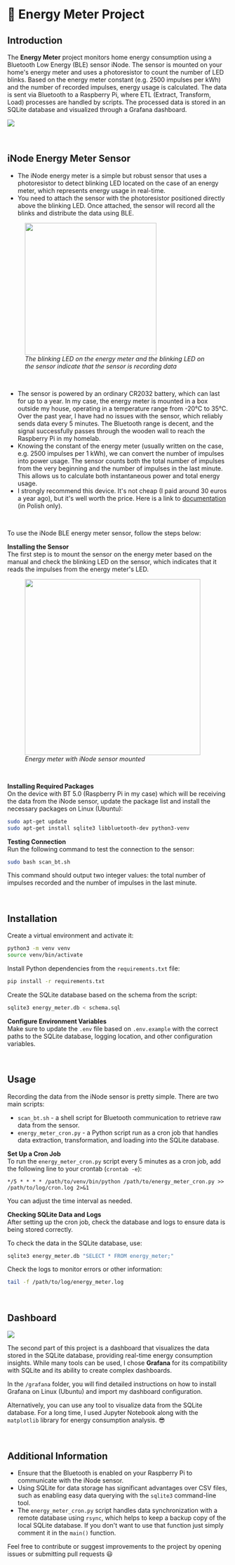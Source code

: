 # 🔋 Energy Meter Project

## Introduction

The **Energy Meter** project monitors home energy consumption using a Bluetooth Low Energy (BLE) sensor iNode. The sensor is mounted on your home's energy meter and uses a photoresistor to count the number of LED blinks. Based on the energy meter constant (e.g. 2500 impulses per kWh) and the number of recorded impulses, energy usage is calculated. The data is sent via Bluetooth to a Raspberry Pi, where ETL (Extract, Transform, Load) processes are handled by scripts. The processed data is stored in an SQLite database and visualized through a Grafana dashboard.

![](img/project_architecture.png)

<br>

## iNode Energy Meter Sensor

- The iNode energy meter is a simple but robust sensor that uses a photoresistor to detect blinking LED located on the case of an energy meter, which represents energy usage in real-time.
- You need to attach the sensor with the photoresistor positioned directly above the blinking LED. Once attached, the sensor will record all the blinks and distribute the data using BLE.

<figure>
<img src="img/energy_meter_blinking.gif" width=300px>
<figcaption><i>The blinking LED on the energy meter and the blinking LED on the sensor indicate that the sensor is recording data</i></figcaption>
</figure>

<br>

- The sensor is powered by an ordinary CR2032 battery, which can last for up to a year. In my case, the energy meter is mounted in a box outside my house, operating in a temperature range from -20°C to 35°C. Over the past year, I have had no issues with the sensor, which reliably sends data every 5 minutes. The Bluetooth range is decent, and the signal successfully passes through the wooden wall to reach the Raspberry Pi in my homelab.
- Knowing the constant of the energy meter (usually written on the case, e.g. 2500 impulses per 1 kWh), we can convert the number of impulses into power usage. The sensor counts both the total number of impulses from the very beginning and the number of impulses in the last minute. This allows us to calculate both instantaneous power and total energy usage.
- I strongly recommend this device. It's not cheap (I paid around 30 euros a year ago), but it's well worth the price. Here is a link to [documentation](https://support.inode.pl/docs/iNode%20Energy%20Meter%20-%20instrukcja.pdf) (in Polish only).
  
<br>

To use the iNode BLE energy meter sensor, follow the steps below:

**Installing the Sensor**  
The first step is to mount the sensor on the energy meter based on the manual and check the blinking LED on the sensor, which indicates that it reads the impulses from the energy meter's LED.

<figure>
<img src="img/energy_meter.jpg" width=400px>
<figcaption><i>Energy meter with iNode sensor mounted</i></figcaption>
</figure>

<br>

**Installing Required Packages**   
On the device with BT 5.0 (Raspberry Pi in my case) which will be receiving the data from the iNode sensor, update the package list and install the necessary packages on Linux (Ubuntu):
```sh
sudo apt-get update
sudo apt-get install sqlite3 libbluetooth-dev python3-venv
```

**Testing Connection**  
Run the following command to test the connection to the sensor:
```sh
sudo bash scan_bt.sh
```

This command should output two integer values: the total number of impulses recorded and the number of impulses in the last minute.

<br>

## Installation

Create a virtual environment and activate it:
```sh
python3 -m venv venv
source venv/bin/activate
```

Install Python dependencies from the `requirements.txt` file:
```sh
pip install -r requirements.txt
```

Create the SQLite database based on the schema from the script:
```sh
sqlite3 energy_meter.db < schema.sql
```

**Configure Environment Variables**  
Make sure to update the `.env` file based on `.env.example` with the correct paths to the SQLite database, logging location, and other configuration variables.

<br>

## Usage

Recording the data from the iNode sensor is pretty simple. There are two main scripts:
- `scan_bt.sh` - a shell script for Bluetooth communication to retrieve raw data from the sensor.
- `energy_meter_cron.py` - a Python script run as a cron job that handles data extraction, transformation, and loading into the SQLite database.

**Set Up a Cron Job**  
To run the `energy_meter_cron.py` script every 5 minutes as a cron job, add the following line to your crontab (`crontab -e`):
```
*/5 * * * * /path/to/venv/bin/python /path/to/energy_meter_cron.py >> /path/to/log/cron.log 2>&1
```
You can adjust the time interval as needed.

**Checking SQLite Data and Logs**  
After setting up the cron job, check the database and logs to ensure data is being stored correctly.

To check the data in the SQLite database, use:
```sh
sqlite3 energy_meter.db "SELECT * FROM energy_meter;"
```

Check the logs to monitor errors or other information:
```sh
tail -f /path/to/log/energy_meter.log
```

<br>

## Dashboard

![](img/dashboard_screenshot.png)

The second part of this project is a dashboard that visualizes the data stored in the SQLite database, providing real-time energy consumption insights. While many tools can be used, I chose **Grafana** for its compatibility with SQLite and its ability to create complex dashboards.

In the `/grafana` folder, you will find detailed instructions on how to install Grafana on Linux (Ubuntu) and import my dashboard configuration.

Alternatively, you can use any tool to visualize data from the SQLite database. For a long time, I used Jupyter Notebook along with the `matplotlib` library for energy consumption analysis. 😎 

<br>

## Additional Information

- Ensure that the Bluetooth is enabled on your Raspberry Pi to communicate with the iNode sensor.
- Using SQLite for data storage has significant advantages over CSV files, such as enabling easy data querying with the `sqlite3` command-line tool.
- The `energy_meter_cron.py` script handles data synchronization with a remote database using `rsync`, which helps to keep a backup copy of the local SQLite database.  If you don't want to use that function just simply comment it in the `main()` function.

Feel free to contribute or suggest improvements to the project by opening issues or submitting pull requests 😃
